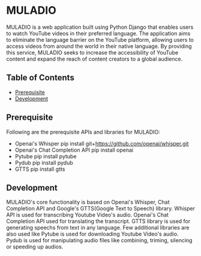# MULADIO

MULADIO is a web application built using Python Django that enables users to watch YouTube videos in their preferred language. The application aims to eliminate the language barrier on the YouTube platform, allowing users to access videos from around the world in their native language. By providing this service, MULADIO seeks to increase the accessibility of YouTube content and expand the reach of content creators to a global audience.

## Table of Contents

- [Prerequisite](#Prerequisite)
- [Development](#Development)

## Prerequisite

Following are the prerequisite APIs and libraries for MULADIO:

* Openai's Whisper
        pip install git+https://github.com/openai/whisper.git 
* Openai's Chat Completion API
        pip install openai
* Pytube
        pip install pytube
* Pydub
        pip install pydub
* GTTS
        pip install gtts

## Development

MULADIO's core functionality is based on Openai's Whisper, Chat Completion API and Google's GTTS(Google Text to Speech) library. Whisper API is used for transcribing Youtube Video's audio. Openai's Chat Completion API 
used for translating the transcript. GTTS library is used for generating speechs from text in any language. Few additional libraries are also used like Pytube is used for downloading Youtube Video's audio. Pydub is used
for manipulating audio files like combining, triming, silencing or speeding up audios. 


